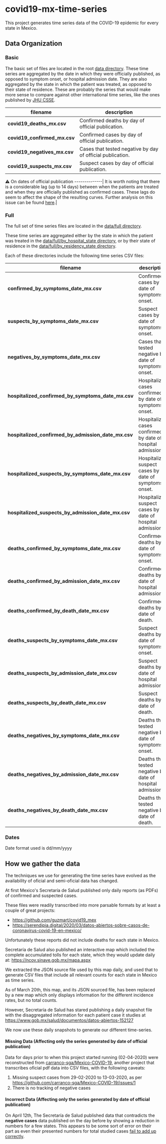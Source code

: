 # covid19-mx-time-series

This project generates time series data of the COVID-19 epidemic for every state in Mexico.

## Data Organization

### Basic
The basic set of files are located in the root [data directory](https://github.com/mariorz/covid19-mx-time-series/tree/master/data). These time series are aggregated by the date in which they were officially published, as opposed to symptom onset, or hospital admission date. They are also aggregated by the state in which the patient was treated, as opposed to their state of residence. These are probably the series that would make more sense to compare against other international time series, like the ones published by [JHU CSSE](https://github.com/CSSEGISandData/COVID-19).

filename | description
--------------|--------------
**covid19_deaths_mx.csv**|Confirmed deaths by day of official publication.
**covid19_confirmed_mx.csv**|Confirmed cases by day of official publication.
**covid19_negatives_mx.csv**|Cases that tested negative by day of official publication.
**covid19_suspects_mx.csv**|Suspect cases by day of official publication.

:warning: On dates of official publication
--------------|
It is worth noting that there is a considerable lag (up to 14 days) between when the patients are treated and when they are officially published as confirmed cases. These lags do seem to affect the shape of the resulting curves. Further analysis on this issue can be found [here](https://datos.nexos.com.mx/?p=1351).|

### Full
The full set of time series files are located in the [data/full directory](https://github.com/mariorz/covid19-mx-time-series/tree/master/data/full). 

These time series are aggregated either by the state in which the patient was treated in the [data/full/by_hospital_state directory](https://github.com/mariorz/covid19-mx-time-series/tree/master/data/full/by_hospital_state), or by their state of residence in the [data/full/by_residency_state directory](https://github.com/mariorz/covid19-mx-time-series/tree/master/data/full/by_residency_state). 

Each of these directories include the following time series CSV files:

filename | description
--------------|--------------
**confirmed_by_symptoms_date_mx.csv**|Confirmed cases by date of symptoms onset.
**suspects_by_symptoms_date_mx.csv**|Suspect cases by date of symptoms onset.
**negatives_by_symptoms_date_mx.csv**|Cases that tested negative by date of symptoms onset.
**hospitalized_confirmed_by_symptoms_date_mx.csv**|Hospitalized cases confirmed by date of symptoms onset.
**hospitalized_confirmed_by_admission_date_mx.csv**|Hospitalized cases confirmed by date of hospital admission.
**hospitalized_suspects_by_symptoms_date_mx.csv**|Hospitalized suspect cases by date of symptoms onset.
**hospitalized_suspects_by_admission_date_mx.csv**|Hospitalized suspect cases by date of hospital admission.
**deaths_confirmed_by_symptoms_date_mx.csv**|Confirmed deaths by date of symptoms onset.
**deaths_confirmed_by_admission_date_mx.csv**|Confirmed deaths by date of hospital admission.
**deaths_confirmed_by_death_date_mx.csv**|Confirmed deaths by date of death.
**deaths_suspects_by_symptoms_date_mx.csv**|Suspect deaths by date of symptoms onset.
**deaths_suspects_by_admission_date_mx.csv**|Suspect deaths by date of hospital admission.
**deaths_suspects_by_death_date_mx.csv**|Suspect deaths by date of death.
**deaths_negatives_by_symptoms_date_mx.csv**|Deaths that tested negative by date of symptoms onset.
**deaths_negatives_by_admission_date_mx.csv**|Deaths that tested negative by date of hospital admission.
**deaths_negatives_by_death_date_mx.csv**|Deaths that tested negative by date of death.



### Dates
Date format used is dd/mm/yyyy

## How we gather the data

The techniques we use for generating the time series have evolved as the availability of oficial and semi-oficial data has changed.

At first Mexico's Secretaría de Salud published only daily reports (as PDFs) of confirmed and suspected cases. 

These files were readily transcribed into more parsable formats by at least a couple of great projects:
* https://github.com/guzmart/covid19_mex
* https://serendipia.digital/2020/03/datos-abiertos-sobre-casos-de-coronavirus-covid-19-en-mexico/

Unfortunately these reports did not include deaths for each state in Mexico. 

Secretaría de Salud also published an interactive map which included the complete accumulated tolls for each state, which they would update daily at: https://ncov.sinave.gob.mx/mapa.aspx

We extracted the JSON source file used by this map daily, and used that to generate CSV files that include all relevant counts for each state in Mexico as time series.

As of March 20th, this map, and its JSON sourced file, has been replaced by a new map which only displays information for the different incidence rates, but no total counts.

However, Secretaría de Salud has stared publishing a daily snapshot file with the disaggregated information for each patient case it studies at https://www.gob.mx/salud/documentos/datos-abiertos-152127

We now use these daily snapshots to generate our different time-series.



#### Missing Data (Affecting only the series generated by date of official publication)
Data for days prior to when this project started running (02-04-2020) were reconstructed from [carranco-sga/Mexico-COVID-19](https://github.com/carranco-sga/Mexico-COVID-19), another project that transcribes oficial pdf data into CSV files, with the following caveats:
1) Missing suspect cases from 29-02-2020 to 13-03-2020, as per https://github.com/carranco-sga/Mexico-COVID-19/issues/1
2) There is no tracking of negative cases

#### Incorrect Data (Affecting only the series generated by date of official publication)
On April 12th, The Secretaría de Salud published data that contradicts the **negative cases** data published on the day before by showing a reduction in numbers for a few states. This appears to be some sort of error on their part as even their presented numbers for total studied cases [fail to add up correctly](https://pbs.twimg.com/media/EVfp5M7XsAAyCy1?format=jpg&name=medium).


